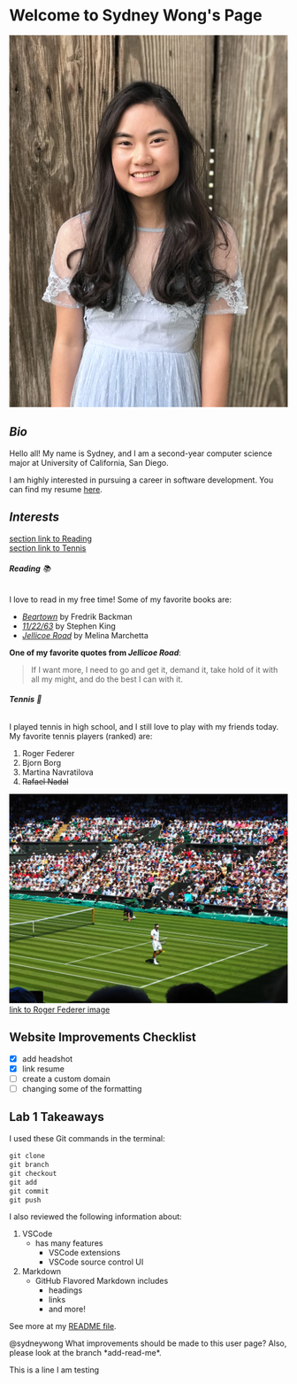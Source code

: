 # **Welcome to Sydney Wong's Page**

![headshot.jpg](images/headshot.jpg)

## ***Bio***

Hello all! My name is Sydney, and I am a second-year computer science major at University of California, San Diego.

I am highly interested in pursuing a career in software development. You can find my resume [here](https://drive.google.com/file/d/1BpnG5C7_7QAoL8954PnyX6tcK1RgSCBy/view?usp=sharing).

## ***Interests***

[section link to Reading](https://github.com/sywong888/sywong888.github.io/blob/main/index.md#reading-books)  
[section link to Tennis](https://github.com/sywong888/sywong888.github.io/blob/main/index.md#tennis-tennis)

###### ***Reading*** :books:

I love to read in my free time! Some of my favorite books are:
- *[Beartown](https://www.amazon.com/Beartown-Novel-Fredrik-Backman/dp/1501160761)* by Fredrik Backman
- *[11/22/63](https://www.amazon.com/11-22-63-Stephen-King/dp/1451627297/ref=sr_1_1?dchild=1&gclid=CjwKCAiA_9r_BRBZEiwAHZ_v16_kMcSUt7tQaYmnQahlg2I8xMWEcwNl9S-Ppyrgg_v13iBX_fuvpxoCDF8QAvD_BwE&hvadid=322265982163&hvdev=c&hvlocphy=9031300&hvnetw=g&hvqmt=b&hvrand=13112424926595159678&hvtargid=kwd-661209436703&hydadcr=10026_10352737&keywords=stephen+king+11%2F22%2F63+book&qid=1610074219&sr=8-1&tag=googhydr-20)* by Stephen King
- *[Jellicoe Road](https://www.amazon.com/Jellicoe-Road-Melina-Marchetta/dp/0061431850/ref=sr_1_1?dchild=1&keywords=jellicoe+road+book&qid=1610074254&sr=8-1)* by Melina Marchetta

**One of my favorite quotes from _Jellicoe Road_**:
> If I want more, I need to go and get it, demand it, take hold of it with all my might, and do the best I can with it.

###### ***Tennis*** :tennis:

I played tennis in high school, and I still love to play with my friends today. My favorite tennis players (ranked) are:

1. Roger Federer
2. Bjorn Borg
3. Martina Navratilova
4. ~~Rafael Nadal~~

![rf.JPG](images/rf.JPG)
[link to Roger Federer image](images/rf.JPG)

## Website Improvements Checklist
- [x] add headshot
- [x] link resume
- [ ] create a custom domain
- [ ] changing some of the formatting

## Lab 1 Takeaways

I used these Git commands in the terminal:
```
git clone
git branch
git checkout
git add
git commit
git push
```

I also reviewed the following information about:
1. VSCode
   - has many features
     - VSCode extensions
     - VSCode source control UI
2. Markdown
   - GitHub Flavored Markdown includes
     - headings
     - links
     - and more!

See more at my [README file](README.md).

@sydneywong What improvements should be made to this user page? Also, please look at the branch \*add-read-me\*.

This is a line I am testing